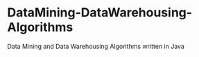 # DataMining-DataWarehousing-Algorithms
Data Mining and Data Warehousing Algorithms written in Java

